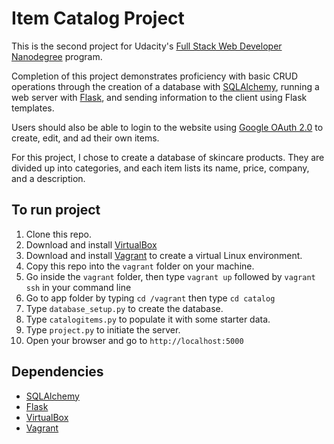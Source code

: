 # Item Catalog Project

This is the second project for Udacity's [Full Stack Web Developer Nanodegree](https://www.udacity.com/course/full-stack-web-developer-nanodegree--nd004) program.

Completion of this project demonstrates proficiency with basic CRUD operations through the creation of a database with [SQLAlchemy](https://www.sqlalchemy.org/), running a web server with [Flask](http://flask.pocoo.org/), and sending information to the client using Flask templates.

Users should also be able to login to the website using [Google OAuth 2.0](https://developers.google.com/identity/protocols/OAuth2) to create, edit, and ad their own items.  

For this project, I chose to create a database of skincare products.  They are divided up into categories, and each item lists its name, price, company, and a description.  

## To run project

1. Clone this repo.
2. Download and install [VirtualBox](https://www.virtualbox.org/)
3. Download and install [Vagrant](https://www.vagrantup.com/) to create a virtual Linux environment.
4. Copy this repo into the `vagrant` folder on your machine.
5. Go inside the `vagrant` folder, then type `vagrant up` followed by `vagrant ssh` in your command line
7. Go to app folder by typing `cd /vagrant` then type `cd catalog`
8. Type `database_setup.py` to create the database.
9. Type `catalogitems.py` to populate it with some starter data.  
9. Type `project.py` to initiate the server.
10. Open your browser and go to `http://localhost:5000`

## Dependencies

- [SQLAlchemy](https://www.sqlalchemy.org/)
- [Flask](http://flask.pocoo.org/)
- [VirtualBox](https://www.virtualbox.org/)
- [Vagrant](https://www.vagrantup.com/)
